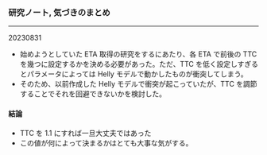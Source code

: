 ### 研究ノート, 気づきのまとめ

---

20230831

-   始めようとしていた ETA 取得の研究をするにあたり、各 ETA で前後の TTC を幾つに設定するかを決める必要があった。ただ、TTC を低く設定しすぎるとパラメータによっては Helly モデルで動かしたものが衝突してしまう。
-   そのため、以前作成した Helly モデルで衝突が起こっていたが、TTC を調節することでそれを回避できないかを検討した。

#### 結論

-   TTC を 1.1 にすれば一旦大丈夫ではあった
-   この値が何によって決まるかはとても大事な気がする。
